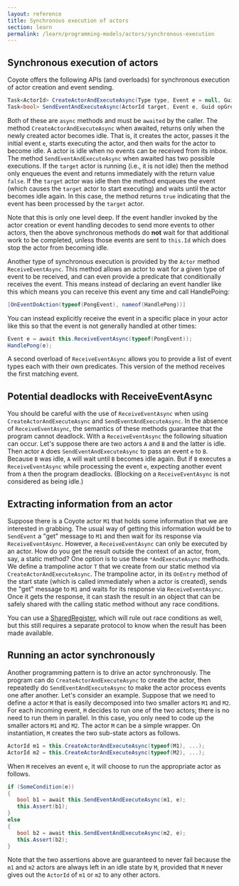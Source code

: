 ```yaml
---
layout: reference
title: Synchronous execution of actors
section: learn
permalink: /learn/programming-models/actors/synchronous-execution
---
```


## Synchronous execution of actors

Coyote offers the following APIs (and overloads) for synchronous execution of actor creation and
event sending.

```c#
Task<ActorId> CreateActorAndExecuteAsync(Type type, Event e = null, Guid opGroupId = default);
Task<bool> SendEventAndExecuteAsync(ActorId target, Event e, Guid opGroupId = default, SendOptions options = null);
```

Both of these are `async` methods and must be `awaited` by the caller. The method
`CreateActorAndExecuteAsync` when awaited, returns only when the newly created actor becomes idle.
That is, it creates the actor, passes it the initial event `e`, starts executing the actor, and then
waits for the actor to become idle. A actor is idle when no events can be received from its inbox.
The method `SendEventAndExecuteAsync` when awaited has two possible executions. If the `target`
actor is running (i.e., it is not idle) then the method only enqueues the event and returns
immediately with the return value `false`. If the `target` actor was idle then the method enqueues
the event (which causes the `target` actor to start executing) and waits until the actor becomes
idle again. In this case, the method returns `true` indicating that the event has been processed by
the `target` actor.

Note that this is only one level deep. If the event handler invoked by the actor creation or event
handling decodes to send more events to other actors, then the above synchronous methods do **not**
wait for that additional work to be completed, unless those events are sent to `this.Id` which does
stop the actor from becoming idle.

Another type of synchronous execution is provided by the `Actor` method `ReceiveEventAsync`. This
method allows an actor to wait for a given type of event to be received, and can even provide a
predicate that conditionally receives the event. This means instead of declaring an event handler
like this which means you can receive this event any time and call HandlePoing:

```c#
[OnEventDoAction(typeof(PongEvent), nameof(HandlePong))]
```

You can instead explicitly receive the event in a specific place in your actor like this so that the
event is not generally handled at other times:

```c#
Event e = await this.ReceiveEventAsync(typeof(PongEvent));
HandlePong(e);
```

A second overload of `ReceiveEventAsync` allows you to provide a list of event types each with their
own predicates. This version of the method receives the first matching event.

## Potential deadlocks with ReceiveEventAsync

You should be careful with the use of `ReceiveEventAsync` when using `CreateActorAndExecuteAsync`
and `SendEventAndExecuteAsync`. In the absence of `ReceiveEventAsync`, the semantics of these
methods guarantee that the program cannot deadlock. With a `ReceiveEventAsync` the following
situation can occur. Let's suppose there are two actors `A` and `B` and the latter is idle. Then
actor `A` does `SendEventAndExecuteAsync` to pass an event `e` to `B`. Because `B` was idle, `A`
will wait until `B` becomes idle again. But if `B` executes a `ReceiveEventAsync` while processing
the event `e`, expecting another event from `A` then the program deadlocks. (Blocking on a
`ReceiveEventAsync` is not considered as being idle.)

## Extracting information from an actor

Suppose there is a Coyote actor `M1` that holds some information that we are interested in grabbing.
The usual way of getting this information would be to `SendEvent` a "get" message to `M1` and then
wait for its response via `ReceiveEventAsync`. However, a `ReceiveEventAsync` can only be executed
by an actor. How do you get the result outside the context of an actor, from, say, a static method?
One option is to use these `*AndExecuteAsync` methods. We define a trampoline actor `T` that we
create from our static method via `CreateActorAndExecuteAsync`. The trampoline actor, in its
`OnEntry` method of the start state (which is called immediately when a actor is created), sends the
"get" message to `M1` and waits for its response via `ReceiveEventAsync`. Once it gets the response,
it can stash the result in an object that can be safely shared with the calling static method
without any race conditions.

You can use a [SharedRegister](sharing-objects), which will rule out race conditions as well, but
this still requires a separate protocol to know when the result has been made available.

## Running an actor synchronously

Another programming pattern is to drive an actor synchronously. The program can do
`CreateActorAndExecuteAsync` to create the actor, then repeatedly do `SendEventAndExecuteAsync` to
make the actor process events one after another. Let's consider an example. Suppose that we need to
define a actor `M` that is easily decomposed into two smaller actors `M1` and `M2`. For each
incoming event, `M` decides to run one of the two actors; there is no need to run them in parallel.
In this case, you only need to code up the smaller actors `M1` and `M2`. The actor `M` can be a
simple wrapper. On instantiation, `M` creates the two sub-state actors as follows.

```c#
ActorId m1 = this.CreateActorAndExecuteAsync(typeof(M1), ...);
ActorId m2 = this.CreateActorAndExecuteAsync(typeof(M2), ...);
```

When `M` receives an event `e`, it will choose to run the appropriate actor as follows.

```c#
if (SomeCondition(e))
{
   bool b1 = await this.SendEventAndExecuteAsync(m1, e);
   this.Assert(b1);
}
else
{
   bool b2 = await this.SendEventAndExecuteAsync(m2, e);
   this.Assert(b2);
}
```

Note that the two assertions above are guaranteed to never fail because the `m1` and `m2` actors are
always left in an idle state by `M`, provided that `M` never gives out the `ActorId` of `m1` or `m2`
to any other actors.
